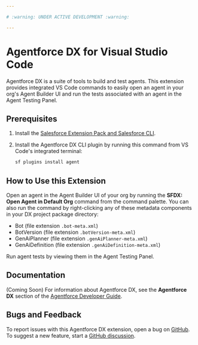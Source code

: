 ```yaml
---

# :warning: UNDER ACTIVE DEVELOPMENT :warning:

---
```


# Agentforce DX for Visual Studio Code

Agentforce DX is a suite of tools to build and test agents.  This extension provides integrated VS Code commands to easily open an agent in your org's Agent Builder UI and run the tests associated with an agent in the Agent Testing Panel. 


## Prerequisites

1. Install the [Salesforce Extension Pack and Salesforce CLI](https://developer.salesforce.com/docs/platform/sfvscode-extensions/guide/install.html).  
2. Install the Agentforce DX CLI plugin by running this command from VS Code's integrated terminal:

    ```bash
    sf plugins install agent
    ```

## How to Use this Extension

Open an agent in the Agent Builder UI of your org by running the **SFDX: Open Agent in Default Org** command from the command palette.  You can also run the command by right-clicking any of these metadata components in your DX project package directory:

* Bot (file extension `.bot-meta.xml`)
* BotVersion (file extension `.botVersion-meta.xml`)
* GenAiPlanner (file extension `.genAiPlanner-meta.xml`)
* GenAiDefinition (file extension `.genAiDefinition-meta.xml`)

Run agent tests by viewing them in the Agent Testing Panel.

## Documentation

(Coming Soon) For information about Agentforce DX, see the **Agentforce DX** section of the [Agentforce Developer Guide](https://developer.salesforce.com/docs/einstein/genai/guide/get-started.html).  

## Bugs and Feedback

To report issues with this Agentforce DX extension, open a bug on [GitHub](https://github.com/forcedotcom/cli/issues). To suggest a new feature, start a [GitHub discussion](https://github.com/forcedotcom/cli/discussions).

